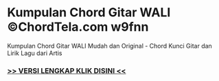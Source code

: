 
 # Kumpulan Chord Gitar WALI ©ChordTela.com w9fnn


Kumpulan Chord Gitar WALI Mudah dan Original - Chord Kunci Gitar dan Lirik Lagu dari Artis

###  <a href="https://shortlighzx.web.app?sq=Kumpulan Chord Gitar WALI ©ChordTela.com"> >> VERSI LENGKAP KLIK DISINI << </a>
